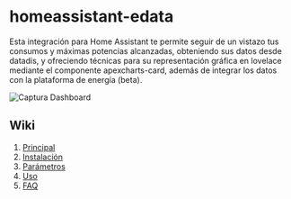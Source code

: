 # homeassistant-edata
Esta integración para Home Assistant te permite seguir de un vistazo tus consumos y máximas potencias alcanzadas, obteniendo sus datos desde datadis, y ofreciendo técnicas para su representación gráfica en lovelace mediante el componente apexcharts-card, además de integrar los datos con la plataforma de energía (beta). 

![Captura Dashboard](https://i.imgur.com/P4TcGLH.png) 

## Wiki
1. [Principal][principal]
2. [Instalación][instalacion]
3. [Parámetros][parametros]
4. [Uso][uso]
5. [FAQ][faq]

[principal]: https://github.com/uvejota/homeassistant-edata/wiki/principal
[instalacion]: https://github.com/uvejota/homeassistant-edata/wiki/instalación
[parametros]: https://github.com/uvejota/homeassistant-edata/wiki/parámetros
[uso]: https://github.com/uvejota/homeassistant-edata/wiki/uso
[faq]: https://github.com/uvejota/homeassistant-edata/wiki/faq
